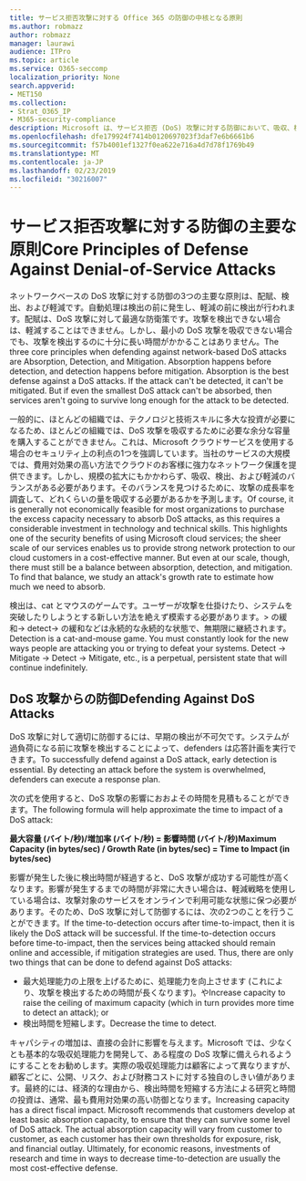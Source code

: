 ```yaml
---
title: サービス拒否攻撃に対する Office 365 の防御の中核となる原則
ms.author: robmazz
author: robmazz
manager: laurawi
audience: ITPro
ms.topic: article
ms.service: O365-seccomp
localization_priority: None
search.appverid:
- MET150
ms.collection:
- Strat_O365_IP
- M365-security-compliance
description: Microsoft は、サービス拒否 (DoS) 攻撃に対する防御において、吸収、検出、軽減の中心となる原則を活用する方法について説明します。
ms.openlocfilehash: dfe179924f7414b0120697023f3daf7e6b6661b6
ms.sourcegitcommit: f57b4001ef1327f0ea622e716a4d7d78f1769b49
ms.translationtype: MT
ms.contentlocale: ja-JP
ms.lasthandoff: 02/23/2019
ms.locfileid: "30216007"
---
```

# <a name="core-principles-of-defense-against-denial-of-service-attacks"></a><span data-ttu-id="81990-103">サービス拒否攻撃に対する防御の主要な原則</span><span class="sxs-lookup"><span data-stu-id="81990-103">Core Principles of Defense Against Denial-of-Service Attacks</span></span>

<span data-ttu-id="81990-p101">ネットワークベースの DoS 攻撃に対する防御の3つの主要な原則は、配賦、検出、および軽減です。自動処理は検出の前に発生し、軽減の前に検出が行われます。配賦は、DoS 攻撃に対して最適な防衛策です。攻撃を検出できない場合は、軽減することはできません。しかし、最小の DoS 攻撃を吸収できない場合でも、攻撃を検出するのに十分に長い時間がかかることはありません。</span><span class="sxs-lookup"><span data-stu-id="81990-p101">The three core principles when defending against network-based DoS attacks are Absorption, Detection, and Mitigation. Absorption happens before detection, and detection happens before mitigation. Absorption is the best defense against a DoS attacks. If the attack can't be detected, it can't be mitigated. But if even the smallest DoS attack can't be absorbed, then services aren't going to survive long enough for the attack to be detected.</span></span>

<span data-ttu-id="81990-p102">一般的に、ほとんどの組織では、テクノロジと技術スキルに多大な投資が必要になるため、ほとんどの組織では、DoS 攻撃を吸収するために必要な余分な容量を購入することができません。これは、Microsoft クラウドサービスを使用する場合のセキュリティ上の利点の1つを強調しています。当社のサービスの大規模では、費用対効果の高い方法でクラウドのお客様に強力なネットワーク保護を提供できます。しかし、規模の拡大にもかかわらず、吸収、検出、および軽減のバランスがある必要があります。そのバランスを見つけるために、攻撃の成長率を調査して、どれくらいの量を吸収する必要があるかを予測します。</span><span class="sxs-lookup"><span data-stu-id="81990-p102">Of course, it is generally not economically feasible for most organizations to purchase the excess capacity necessary to absorb DoS attacks, as this requires a considerable investment in technology and technical skills. This highlights one of the security benefits of using Microsoft cloud services; the sheer scale of our services enables us to provide strong network protection to our cloud customers in a cost-effective manner. But even at our scale, though, there must still be a balance between absorption, detection, and mitigation. To find that balance, we study an attack's growth rate to estimate how much we need to absorb.</span></span>

<span data-ttu-id="81990-p103">検出は、cat とマウスのゲームです。ユーザーが攻撃を仕掛けたり、システムを突破したりしようとする新しい方法を絶えず模索する必要があります。> の緩和-> detect-> の緩和などは永続的な永続的な状態で、無期限に継続されます。</span><span class="sxs-lookup"><span data-stu-id="81990-p103">Detection is a cat-and-mouse game. You must constantly look for the new ways people are attacking you or trying to defeat your systems. Detect -> Mitigate -> Detect -> Mitigate, etc., is a perpetual, persistent state that will continue indefinitely.</span></span>

## <a name="defending-against-dos-attacks"></a><span data-ttu-id="81990-116">DoS 攻撃からの防御</span><span class="sxs-lookup"><span data-stu-id="81990-116">Defending Against DoS Attacks</span></span>

<span data-ttu-id="81990-p104">DoS 攻撃に対して適切に防御するには、早期の検出が不可欠です。システムが過負荷になる前に攻撃を検出することによって、defenders は応答計画を実行できます。</span><span class="sxs-lookup"><span data-stu-id="81990-p104">To successfully defend against a DoS attack, early detection is essential. By detecting an attack before the system is overwhelmed, defenders can execute a response plan.</span></span>

<span data-ttu-id="81990-119">次の式を使用すると、DoS 攻撃の影響におおよその時間を見積もることができます。</span><span class="sxs-lookup"><span data-stu-id="81990-119">The following formula will help approximate the time to impact of a DoS attack:</span></span>

   <span data-ttu-id="81990-120">**最大容量 (バイト/秒)/増加率 (バイト/秒) = 影響時間 (バイト/秒)**</span><span class="sxs-lookup"><span data-stu-id="81990-120">**Maximum Capacity (in bytes/sec) / Growth Rate (in bytes/sec) = Time to Impact (in bytes/sec)**</span></span>

<span data-ttu-id="81990-p105">影響が発生した後に検出時間が経過すると、DoS 攻撃が成功する可能性が高くなります。影響が発生するまでの時間が非常に大きい場合は、軽減戦略を使用している場合は、攻撃対象のサービスをオンラインで利用可能な状態に保つ必要があります。そのため、DoS 攻撃に対して防御するには、次の2つのことを行うことができます。</span><span class="sxs-lookup"><span data-stu-id="81990-p105">If the time-to-detection occurs after time-to-impact, then it is likely the DoS attack will be successful. If the time-to-detection occurs before time-to-impact, then the services being attacked should remain online and accessible, if mitigation strategies are used. Thus, there are only two things that can be done to defend against DoS attacks:</span></span>
- <span data-ttu-id="81990-124">最大処理能力の上限を上げるために、処理能力を向上させます (これにより、攻撃を検出するための時間が長くなります)。や</span><span class="sxs-lookup"><span data-stu-id="81990-124">Increase capacity to raise the ceiling of maximum capacity (which in turn provides more time to detect an attack); or</span></span>
- <span data-ttu-id="81990-125">検出時間を短縮します。</span><span class="sxs-lookup"><span data-stu-id="81990-125">Decrease the time to detect.</span></span>

<span data-ttu-id="81990-p106">キャパシティの増加は、直接の会計に影響を与えます。Microsoft では、少なくとも基本的な吸収処理能力を開発して、ある程度の DoS 攻撃に備えられるようにすることをお勧めします。実際の吸収処理能力は顧客によって異なりますが、顧客ごとに、公開、リスク、および財務コストに対する独自のしきい値があります。最終的には、経済的な理由から、検出時間を短縮する方法による研究と時間の投資は、通常、最も費用対効果の高い防御となります。</span><span class="sxs-lookup"><span data-stu-id="81990-p106">Increasing capacity has a direct fiscal impact. Microsoft recommends that customers develop at least basic absorption capacity, to ensure that they can survive some level of DoS attack. The actual absorption capacity will vary from customer to customer, as each customer has their own thresholds for exposure, risk, and financial outlay. Ultimately, for economic reasons, investments of research and time in ways to decrease time-to-detection are usually the most cost-effective defense.</span></span>
